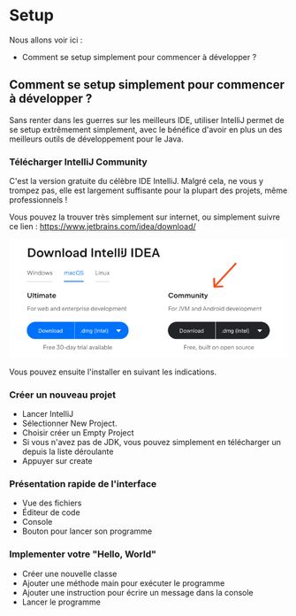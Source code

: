 # Setup

Nous allons voir ici :

- Comment se setup simplement pour commencer à développer ?

## Comment se setup simplement pour commencer à développer ?

Sans renter dans les guerres sur les meilleurs IDE, utiliser IntelliJ permet de se setup extrêmement simplement, avec le
bénéfice d'avoir en plus un des meilleurs outils de développement pour le Java.

### Télécharger IntelliJ Community

C'est la version gratuite du célèbre IDE IntelliJ. Malgré cela, ne vous y trompez pas, elle est largement suffisante
pour la plupart des projets, même professionnels !

Vous pouvez la trouver très simplement sur internet, ou simplement suivre ce lien :
https://www.jetbrains.com/idea/download/

![Download IntelliJ Community](download-intellij.png)

Vous pouvez ensuite l'installer en suivant les indications.

### Créer un nouveau projet

- Lancer IntelliJ
- Sélectionner New Project.
- Choisir créer un Empty Project
- Si vous n'avez pas de JDK, vous pouvez simplement en télécharger un depuis la liste déroulante
- Appuyer sur create

### Présentation rapide de l'interface

- Vue des fichiers
- Éditeur de code
- Console
- Bouton pour lancer son programme

### Implementer votre "Hello, World"

- Créer une nouvelle classe
- Ajouter une méthode main pour exécuter le programme
- Ajouter une instruction pour écrire un message dans la console
- Lancer le programme


